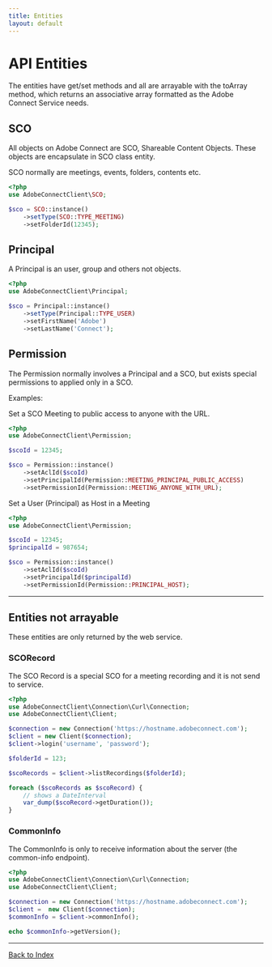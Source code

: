 ```yaml
---
title: Entities
layout: default
---
```


# API Entities #

The entities have get/set methods and all are arrayable with the toArray method,
which returns an associative array formatted as the Adobe Connect Service needs.

## SCO ##

All objects on Adobe Connect are SCO, Shareable Content Objects. These objects
are encapsulate in SCO class entity.

SCO normally are meetings, events, folders, contents etc.

```php
<?php
use AdobeConnectClient\SCO;

$sco = SCO::instance()
    ->setType(SCO::TYPE_MEETING)
    ->setFolderId(12345);
```

## Principal ##

A Principal is an user, group and others not objects.

```php
<?php
use AdobeConnectClient\Principal;

$sco = Principal::instance()
    ->setType(Principal::TYPE_USER)
    ->setFirstName('Adobe')
    ->setLastName('Connect');
```

## Permission ##

The Permission normally involves a Principal and a SCO, but exists special permissions
to applied only in a SCO.

Examples:

Set a SCO Meeting to public access to anyone with the URL.

```php
<?php
use AdobeConnectClient\Permission;

$scoId = 12345;

$sco = Permission::instance()
    ->setAclId($scoId)
    ->setPrincipalId(Permission::MEETING_PRINCIPAL_PUBLIC_ACCESS)
    ->setPermissionId(Permission::MEETING_ANYONE_WITH_URL);
```

Set a User (Principal) as Host in a Meeting

```php
<?php
use AdobeConnectClient\Permission;

$scoId = 12345;
$principalId = 987654;

$sco = Permission::instance()
    ->setAclId($scoId)
    ->setPrincipalId($principalId)
    ->setPermissionId(Permission::PRINCIPAL_HOST);
```

***

## Entities not arrayable ##

These entities are only returned by the web service. 

### SCORecord ###

The SCO Record is a special SCO for a meeting recording and it is not send to service.

```php
<?php
use AdobeConnectClient\Connection\Curl\Connection;
use AdobeConnectClient\Client;

$connection = new Connection('https://hostname.adobeconnect.com');
$client = new Client($connection);
$client->login('username', 'password');

$folderId = 123;

$scoRecords = $client->listRecordings($folderId);

foreach ($scoRecords as $scoRecord) {
    // shows a DateInterval
    var_dump($scoRecord->getDuration());
}
```

### CommonInfo ###

The CommonInfo is only to receive information about the server (the common-info endpoint).

```php
<?php
use AdobeConnectClient\Connection\Curl\Connection;
use AdobeConnectClient\Client;

$connection = new Connection('https://hostname.adobeconnect.com');
$client =  new Client($connection);
$commonInfo = $client->commonInfo();

echo $commonInfo->getVersion();
```

***

[Back to Index]({{site.github.url}})
